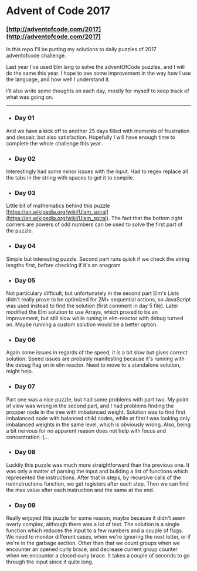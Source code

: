 # Advent of Code 2017
### [http://adventofcode.com/2017](http://adventofcode.com/2017)

In this repo I'll be putting my solutions to daily puzzles of 2017 adventofcode challenge.

Last year I've used Elm lang to solve the adventOfCode puzzles, and I will do the same this year.
I hope to see some improvement in the way how I use the language, and how well I understand it.

I'll also write some thoughts on each day, mostly for myself to keep track of what was going on.

---

- ### Day 01
And we have a kick off to another 25 days filled with moments of frustration and despair, but also satisfaction. Hopefully I will have enough time to complete the whole challenge this year.
- ### Day 02
Interestingly had some minor issues with the input. Had to regex replace all the tabs in the string with spaces to get it to compile.
- ### Day 03
Little bit of mathematics behind this puzzle [https://en.wikipedia.org/wiki/Ulam_spiral](https://en.wikipedia.org/wiki/Ulam_spiral).
The fact that the bottom right corners are powers of odd numbers can be used to solve the first part of the puzzle.
- ### Day 04
Simple but interesting puzzle. Second part runs quick if we check the string lengths first, before checking if it's an anagram.
- ### Day 05
Not particulary difficult, but unfortunately in the second part Elm's Lists didn't really prove to be optimized for 2M+ sequential actions, so JavaScript was used instead to find the solution (first comment in day 5 file). Later modified the Elm solution to use Arrays, which proved to be an improvement, but still slow while runing in elm-reactor with debug turned on. Maybe running a custom solution would be a better option.
- ### Day 06
Again some issues in regards of the speed, it is a bit slow but gives correct solution. Speed issues are probably manifesting because it's running with the debug flag on in elm reactor. Need to move to a standalone solution, might help.
- ### Day 07
Part one was a nice puzzle, but had some problems with part two. My point of view was wrong in the second part, and I had problems finding the propper node in the tree with imbalanced weight. Solution was to find first imbalanced node with balanced child nodes, while at first I was looking only imbalanced weights in the same level, which is obviously wrong. Also, being a bit nervous for no apparent reason does not help with focus and concentration :(...
- ### Day 08
Luckily this puzzle was much more straightforward than the previous one. It was only a matter of parsing the input and building a list of functions which represented the instructions. After that in steps, by recursive calls of the runInstructions function, we get registers after each step. Then we can find the max value after each instruction and the same at the end.
- ### Day 09
Really enjoyed this puzzle for some reason, maybe because it didn't seem overly complex, although there was a lot of text. The solution is a single function which reduces the input to a few numbers and a couple of flags. We need to monitor different cases, when we're ignoring the next letter, or if we're in the garbage section. Other than that we count groups when we encounter an opened curly brace, and decrease current group counter when we encounter a closed curly brace. It takes a couple of seconds to go through the input since it quite long.